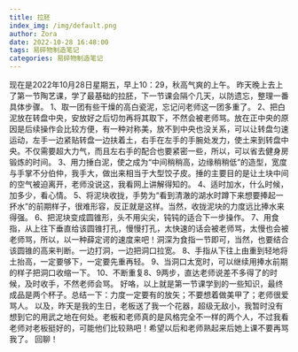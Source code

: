 ```yaml
---
title: 拉胚
index_img: /img/default.png
author: Zora
date: 2022-10-28 16:48:00
tags: 易碎物制造笔记
categories: 易碎物制造笔记
---
```



现在是2022年10月28日星期五，早上10：29，秋高气爽的上午。
昨天晚上去上了第一节陶艺课，学了最基础的拉胚，下一节课会隔个几天，以防遗忘，整理一番具体步骤。
1、取一团有些干燥的高白瓷泥，忘记问老师这一团多重了。
2、把白泥放在转盘中央，安放好之后切勿再将其取下，不然会被老师骂。放在正中央的原因是后续操作会比较方便，有一种对称美，放不到中央也没关系，可以让转盘匀速运动，左手一边紧贴转盘一边扶着土，右手在左手的手腕处发力，使土来到转盘中央。不仅需要超大力气，而且左右手的配合也要紧密一些，所以，可以省去健身房锻炼的时间。
3、用力捶白泥，使之成为“中间稍稍高，边缘稍稍低”的造型，宽度与手掌不分伯仲，我手大，做出来相当于大型饺子皮。捶的主要目的是让土块中间的空气被迫离开，老师没说这，我看网上讲解得知的。
4、适时加水，什么时候，加多少，看心情。
5、将泥块收拢，手势为“看到清澈的湖水时蹲下来想要捧起一抔水”的前期样子，很难形容，反正就是这样。当然，收拢泥块的力度远比捧水来得强。
6、把泥块变成圆锥形，头不用尖尖，钝钝的适合下一步操作。
7、用食指，从上往下垂直给该圆锥打孔，慢慢打孔，太快速的话会被老师骂，太慢也会被老师骂，所以，以一种薛定谔的速度来吧！洞深为食指一节即可，当然，也要结合该圆锥的高来判断。一边打洞，一边把洞口拉宽。
8、手指从下往上由重到轻地将土抬高，一定要够下，一定要先重再轻。
9、当洞口太宽时，可以继续用捧水前期的样子把洞口收缩一下。
10、不断重复8、9两步，直达老师说差不多得了的时候，及时收手，不然老师会骂。
好咯，以上就是第一节课学到的一些知识，最终成品是两个杯子。总结一下：力度一定要有的放矢；不要想着做美甲了；老师很爱骂人。
以及，昨天是我的生日，老板送了我一个花器，超级无敌小，我暂时没有想到它的用武之地在何处。老板和老师真的是风格完全不一样的两个人，不过我看老师对老板挺好的，可能他们比较熟吧！希望以后和老师熟起来后她上课不要再骂我了。
回聊！
